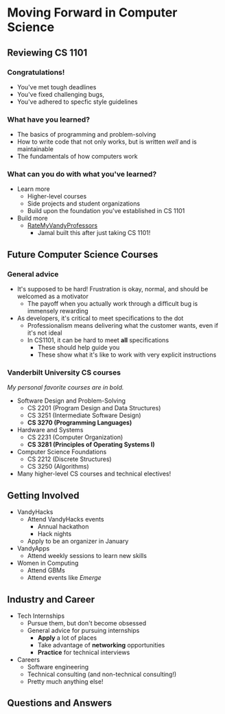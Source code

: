# Moving Forward in Computer Science

## Reviewing CS 1101
### Congratulations!
+ You've met tough deadlines 
+ You've fixed challenging bugs, 
+ You've adhered to specfic style guidelines

### What have you learned?
+ The basics of programming and problem-solving
+ How to write code that not only works, but is written _well_ and is maintainable
+ The fundamentals of how computers work

### What can you do with what you've learned?
+ Learn more
  + Higher-level courses
  + Side projects and student organizations
  + Build upon the foundation you've established in CS 1101
+ Build more
  + [RateMyVandyProfessors](https://github.com/jkpace/RateMyVandyProfessors)
    + Jamal built this after just taking CS 1101!

## Future Computer Science Courses
### General advice
+ It's supposed to be hard! Frustration is okay, normal, and should be welcomed as a motivator
  + The payoff when you actually work through a difficult bug is immensely rewarding
+ As developers, it's critical to meet specifications to the dot
  + Professionalism means delivering what the customer wants, even if it's not ideal
  + In CS1101, it can be hard to meet **all** specifications
    + These should help guide you 
    + These show what it's like to work with very explicit instructions

### Vanderbilt University CS courses
_My personal favorite courses are in bold._
+ Software Design and Problem-Solving
  + CS 2201 (Program Design and Data Structures)
  + CS 3251 (Intermediate Software Design)
  + **CS 3270 (Programming Languages)**
+ Hardware and Systems
  + CS 2231 (Computer Organization)
  + **CS 3281 (Principles of Operating Systems I)** 
+ Computer Science Foundations
  + CS 2212 (Discrete Structures)
  + CS 3250 (Algorithms)
+ Many higher-level CS courses and technical electives!

## Getting Involved
+ VandyHacks
  + Attend VandyHacks events
    + Annual hackathon
    + Hack nights
  + Apply to be an organizer in January
+ VandyApps
  + Attend weekly sessions to learn new skills
+ Women in Computing
  + Attend GBMs
  + Attend events like _Emerge_

## Industry and Career
+ Tech Internships
  + Pursue them, but don't become obsessed
  + General advice for pursuing internships
    + **Apply** a lot of places
    + Take advantage of **networking** opportunities
    + **Practice** for technical interviews
+ Careers
  + Software engineering
  + Technical consulting (and non-technical consulting!)
  + Pretty much anything else!

## Questions and Answers